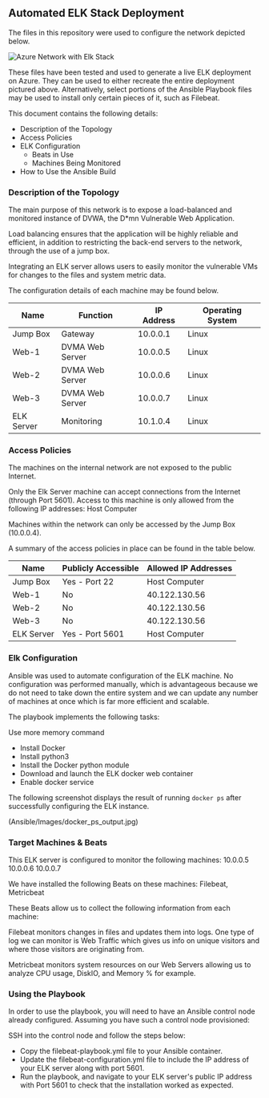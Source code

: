 ## Automated ELK Stack Deployment

The files in this repository were used to configure the network depicted below.

![Azure Network with Elk Stack](hoffman72/Cybersecurity_BootCamp/Diagrams/Bradley_Olson_Azure_Network_w_ELK_Stack.jpg)

These files have been tested and used to generate a live ELK deployment on Azure. They can be used to either recreate the entire deployment pictured above. Alternatively, select portions of the Ansible Playbook files may be used to install only certain pieces of it, such as Filebeat.

This document contains the following details:
- Description of the Topology
- Access Policies
- ELK Configuration
  - Beats in Use
  - Machines Being Monitored
- How to Use the Ansible Build

### Description of the Topology

The main purpose of this network is to expose a load-balanced and monitored instance of DVWA, the D*mn Vulnerable Web Application.

Load balancing ensures that the application will be highly reliable and efficient, in addition to restricting the back-end servers to the network, through the use of a jump box.

Integrating an ELK server allows users to easily monitor the vulnerable VMs for changes to the files and system metric data.

The configuration details of each machine may be found below.

| Name       | Function        | IP Address | Operating System |
|------------|-----------------|------------|------------------|
| Jump Box   | Gateway         | 10.0.0.1   | Linux            |
| Web-1      | DVMA Web Server | 10.0.0.5   | Linux            |
| Web-2      | DVMA Web Server | 10.0.0.6   | Linux            |
| Web-3      | DVMA Web Server | 10.0.0.7   | Linux            |
| ELK Server | Monitoring      | 10.1.0.4   | Linux            |

### Access Policies

The machines on the internal network are not exposed to the public Internet. 

Only the Elk Server machine can accept connections from the Internet (through Port 5601). Access to this machine is only allowed from the following IP addresses: Host Computer

Machines within the network can only be accessed by the Jump Box (10.0.0.4).

A summary of the access policies in place can be found in the table below.

| Name       | Publicly Accessible | Allowed IP Addresses |
|------------|---------------------|----------------------|
| Jump Box   | Yes - Port 22       | Host Computer        |
| Web-1      | No                  | 40.122.130.56        |
| Web-2      | No                  | 40.122.130.56        |
| Web-3      | No                  | 40.122.130.56        |
| ELK Server | Yes - Port 5601     | Host Computer        |

### Elk Configuration

Ansible was used to automate configuration of the ELK machine. No configuration was performed manually, which is advantageous because we do not need to take down the entire system and we can update any number of machines at once which is far more efficient and scalable.

The playbook implements the following tasks:

Use more memory command
- Install Docker
- Install python3
- Install the Docker python module
- Download and launch the ELK docker web container
- Enable docker service

The following screenshot displays the result of running `docker ps` after successfully configuring the ELK instance.

(Ansible/Images/docker_ps_output.jpg)

### Target Machines & Beats

This ELK server is configured to monitor the following machines:
10.0.0.5 10.0.0.6 10.0.0.7

We have installed the following Beats on these machines:
Filebeat, Metricbeat

These Beats allow us to collect the following information from each machine:

Filebeat monitors changes in files and updates them into logs. One type of log we can monitor is Web Traffic which gives us info on unique visitors and where those visitors are originating from.

Metricbeat monitors system resources on our Web Servers allowing us to analyze CPU usage, DiskIO, and Memory % for example.

### Using the Playbook

In order to use the playbook, you will need to have an Ansible control node already configured. Assuming you have such a control node provisioned: 

SSH into the control node and follow the steps below:
- Copy the filebeat-playbook.yml file to your Ansible container.
- Update the filebeat-configuration.yml file to include the IP address of your ELK server along with port 5601.
- Run the playbook, and navigate to your ELK server's public IP address with Port 5601 to check that the installation worked as expected.

